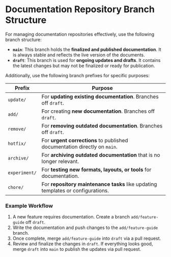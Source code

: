 # Documentation Repository Branch Structure

For managing documentation repositories effectively, use the following branch structure:

- **`main`**: This branch holds the **finalized and published documentation**. It is always stable and reflects the live version of the documents.
- **`draft`**: This branch is used for **ongoing updates and drafts**. It contains the latest changes but may not be finalized or ready for publication.

Additionally, use the following branch prefixes for specific purposes:

| Prefix        | Purpose                                                                         |
| ------------- | ------------------------------------------------------------------------------- |
| `update/`     | For **updating existing documentation**. Branches off `draft`.                  |
| `add/`        | For creating **new documentation**. Branches off `draft`.                       |
| `remove/`     | For **removing outdated documentation**. Branches off `draft`.                  |
| `hotfix/`     | For **urgent corrections** to published documentation directly on `main`.       |
| `archive/`    | For **archiving outdated documentation** that is no longer relevant.            |
| `experiment/` | For **testing new formats, layouts, or tools** for documentation.               |
| `chore/`      | For **repository maintenance tasks** like updating templates or configurations. |

### Example Workflow

1. A new feature requires documentation. Create a branch `add/feature-guide` off `draft`.
2. Write the documentation and push changes to the `add/feature-guide` branch.
3. Once complete, merge `add/feature-guide` into `draft` via a pull request.
4. Review and finalize the changes in `draft`. If everything looks good, merge `draft` into `main` to publish the updates via pull request.

